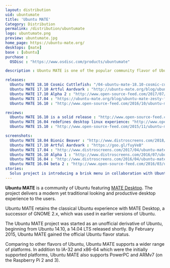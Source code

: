 ```yaml
---
layout: distribution
uid: ubuntumate
title: 'Ubuntu MATE'
Category: Distribution
permalink: /distribution/ubuntumate
logo: ubuntumate.png
preview: ubuntumate.jpg
home_page: https://ubuntu-mate.org/
desktops: [mate]
base : [ubuntu]
purchase :
  OSDisc : "https://www.osdisc.com/products/ubuntumate"

description : Ubuntu MATE is one of the popular community flavor of Ubuntu delivering, classical yet productive and mdoern desktop experience. Stories, updates and reviews of Ubuntu MATE.

releases:
  Ubuntu MATE 18.10 Cosmic Cuttlefish: "/04-ubuntu-mate-18.10-cosmic-cuttlefish-ships-a-more-stable-mate-desktop/"
  Ubuntu MATE 17.10 Artful Aardvark : "http://ubuntu-mate.org/blog/ubuntu-mate-artful-final-release/"
  Ubuntu MATE 17.10 Alpha 2 : "http://www.open-source-feed.com/2017/07/ubuntu-mate-1710-alpha-2-released-with.html"
  Ubuntu MATE 17.04 : "https://ubuntu-mate.org/blog/ubuntu-mate-zesty-final-release/"
  Ubuntu MATE 16.10 : "http://www.open-source-feed.com/2016/10/ubuntu-mate-1610-released-with-mate.html" 

reviews:
  Ubuntu MATE 16.10 is a solid release : "http://www.open-source-feed.com/2016/10/ubuntu-mate-1610-is-solid-release-review.html"
  Ubuntu MATE 16.04 redefines desktop linux experience: "http://www.open-source-feed.com/2016/04/ubuntu-mate-1604-redefines-desktop.html"
  Ubuntu MATE 15.10 : "http://www.open-source-feed.com/2015/11/ubuntu-mate-1510-review.html"

screenshots:
  Ubuntu MATE 18.04 Bionic Beaver : "http://www.distroscreens.com/2018/05/ubuntu-mate-1804-bionic-beaver.html"
  Ubuntu MATE 17.10 Artful Aardvark : "https://goo.gl/fuyVeB"
  Ubuntu MATE 17.04 : "http://www.distroscreens.com/2017/04/ubuntu-mate-1704-zesty-zapus-screenshots.html"
  Ubuntu MATE 16.10 Alpha 1 : "http://www.distroscreens.com/2016/07/ubuntu-mate-1610-alpha-1-screenshots.html"
  Ubuntu MATE 16.04 : "http://www.distroscreens.com/2016/04/ubuntu-mate-1604-screenshots.html"
  Ubuntu MATE 16.04 beta 2 : "http://www.open-source-feed.com/2016/03/ubuntu-mate-1604-beta-2-screenshot-tour.html"
stories:
  Solus project is introducing a brisk menu in collaboration with Ubuntu MATE : "http://www.open-source-feed.com/2016/12/solus-project-is-introducing-brisk-menu.html"
---
```


**Ubuntu MATE** is a community of Ubuntu featuring [MATE Desktop](http://theopensourcefeed.com/desktop/mate). The project delivers a modern yet traditional looking and productive desktop experience to the users.

Ubuntu MATE retains the classical Ubuntu experience with MATE Desktop, a successor of GNOME 2.x, which was used in earlier versions of Ubuntu.

The Ubuntu MATE project was started as an unofficial derivative of Ubuntu, beginning from Ubuntu 14.10, a 14.04 LTS released shortly. By February 2015, Ubuntu MATE gained the official Ubuntu flavor status.

Comparing to other flavors of Ubuntu, Ubuntu MATE supports a wider range of platforms. In addition to IA-32 and x86-64 which were the initially supported platforms, Ubuntu MATE also supports PowerPC and ARMv7 (on the Raspberry Pi 2 and 3).